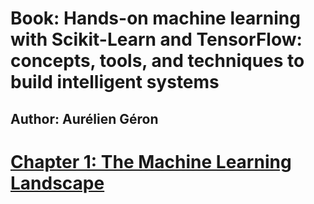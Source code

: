 # Book: Hands-on machine learning with Scikit-Learn and TensorFlow: concepts, tools, and techniques to build intelligent systems

## Author: Aurélien Géron

# [Chapter 1: The Machine Learning Landscape](./chap1)




